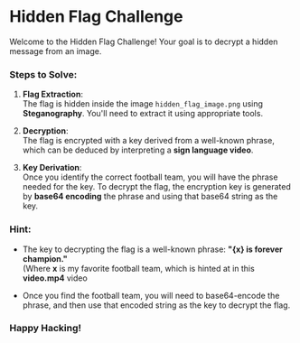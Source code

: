 # Hidden Flag Challenge

Welcome to the Hidden Flag Challenge! Your goal is to decrypt a hidden message from an image.

### Steps to Solve:

1. **Flag Extraction**:  
   The flag is hidden inside the image `hidden_flag_image.png` using **Steganography**. You'll need to extract it using appropriate tools.

2. **Decryption**:  
   The flag is encrypted with a key derived from a well-known phrase, which can be deduced by interpreting a **sign language video**.

3. **Key Derivation**:  
   Once you identify the correct football team, you will have the phrase needed for the key. To decrypt the flag, the encryption key is generated by **base64 encoding** the phrase and using that base64 string as the key.

### Hint:

- The key to decrypting the flag is a well-known phrase: **"{x} is forever champion."**  
  (Where **x** is my favorite football team, which is hinted at in this **video.mp4** video

- Once you find the football team, you will need to base64-encode the phrase, and then use that encoded string as the key to decrypt the flag.

### Happy Hacking!
